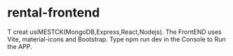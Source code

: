 # rental-frontend
T
creat usiMESTCK(MongoDB,Express,React,Nodejs).
The FrontEND uses Vite, material-icons and Bootstrap.
Type npm run dev in the Console to Run the APP.
